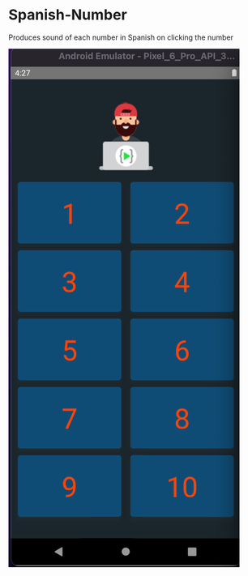 # Spanish-Number
Produces sound of each number in Spanish on clicking the number

![App Screenshot](https://github.com/RakshitGupta621/Spanish-Number/blob/master/assets/app-screenshot.png)


